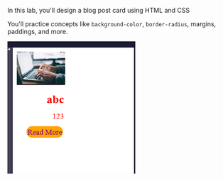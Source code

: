 In this lab, you'll design a blog post card using HTML and CSS

You'll practice concepts like `background-color`, `border-radius`, margins, paddings, and more.

![alt text](image.png)